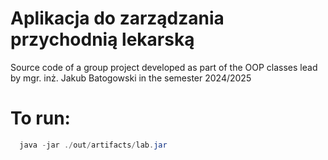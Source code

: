 # Aplikacja do zarządzania przychodnią lekarską

Source code of a group project developed as part of the OOP classes lead by mgr. inż. Jakub Batogowski in the semester 2024/2025

# To run:
```java
  java -jar ./out/artifacts/lab.jar
```
